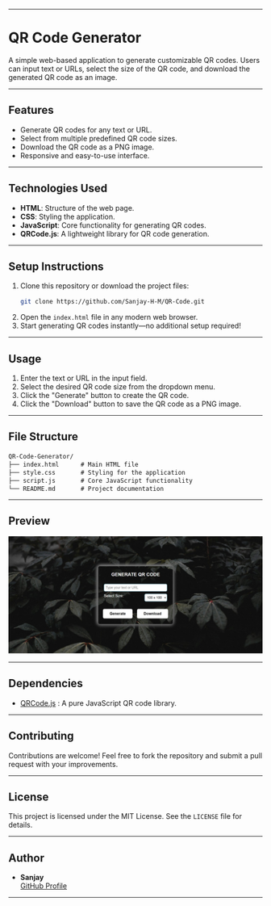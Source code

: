 
---

# **QR Code Generator**

A simple web-based application to generate customizable QR codes. Users can input text or URLs, select the size of the QR code, and download the generated QR code as an image.

---

## **Features**
- Generate QR codes for any text or URL.
- Select from multiple predefined QR code sizes.
- Download the QR code as a PNG image.
- Responsive and easy-to-use interface.

---

## **Technologies Used**
- **HTML**: Structure of the web page.
- **CSS**: Styling the application.
- **JavaScript**: Core functionality for generating QR codes.
- **QRCode.js**: A lightweight library for QR code generation.

---

## **Setup Instructions**
1. Clone this repository or download the project files:
   ```bash
   git clone https://github.com/Sanjay-H-M/QR-Code.git
   ```
2. Open the `index.html` file in any modern web browser.
3. Start generating QR codes instantly—no additional setup required!

---

## **Usage**
1. Enter the text or URL in the input field.
2. Select the desired QR code size from the dropdown menu.
3. Click the "Generate" button to create the QR code.
4. Click the "Download" button to save the QR code as a PNG image.

---

## **File Structure**
```
QR-Code-Generator/
├── index.html      # Main HTML file
├── style.css       # Styling for the application
├── script.js       # Core JavaScript functionality
└── README.md       # Project documentation
```

---

## **Preview**
![Preview of the QR Code Generator](preview.jpg)

---

## **Dependencies**
- [QRCode.js](https://github.com/davidshimjs/qrcodejs) : A pure JavaScript QR code library.

---

## **Contributing**
Contributions are welcome! Feel free to fork the repository and submit a pull request with your improvements.

---

## **License**
This project is licensed under the MIT License. See the `LICENSE` file for details.

---

## **Author**
- **Sanjay**  
  [GitHub Profile](https://github.com/Sanjay-H-M/QR-Code.git) 

---
